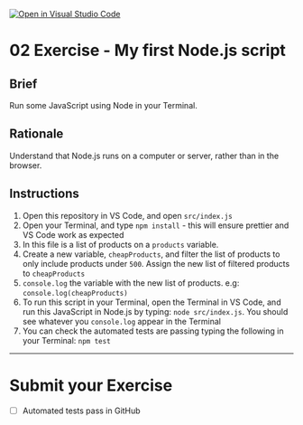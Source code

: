 [![Open in Visual Studio Code](https://classroom.github.com/assets/open-in-vscode-718a45dd9cf7e7f842a935f5ebbe5719a5e09af4491e668f4dbf3b35d5cca122.svg)](https://classroom.github.com/online_ide?assignment_repo_id=10994342&assignment_repo_type=AssignmentRepo)
# 02 Exercise - My first Node.js script 

## Brief

Run some JavaScript using Node in your Terminal.

## Rationale

Understand that Node.js runs on a computer or server, rather than in the browser.

## Instructions

1. Open this repository in VS Code, and open `src/index.js`
2. Open your Terminal, and type `npm install` - this will ensure prettier and VS Code work as expected
3. In this file is a list of products on a `products` variable. 
4. Create a new variable, `cheapProducts`, and filter the list of products to only include products under `500`. Assign the new list of filtered products to `cheapProducts`
5. `console.log` the variable with the new list of products. e.g: `console.log(cheapProducts)`
6. To run this script in your Terminal, open the Terminal in VS Code, and run this JavaScript in Node.js by typing: `node src/index.js`. You should see whatever you `console.log` appear in the Terminal
7. You can check the automated tests are passing typing the following in your Terminal: `npm test`

--- 

# Submit your Exercise

- [ ] Automated tests pass in GitHub
